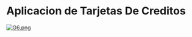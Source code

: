 # Aplicacion de Tarjetas De Creditos

[![G6.png](https://i.postimg.cc/6pVZxgXm/G6.png)](https://postimg.cc/Bj6bxhtT)

